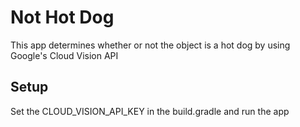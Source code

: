 # Not Hot Dog
This app determines whether or not the object is a hot dog by using Google's Cloud Vision API

## Setup 

Set the CLOUD_VISION_API_KEY in the build.gradle and run the app